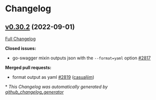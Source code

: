 # Changelog

## [v0.30.2](https://github.com/M15t/go-swagger/tree/v0.30.2) (2022-09-01)

[Full Changelog](https://github.com/M15t/go-swagger/compare/v0.30.1...v0.30.2)

**Closed issues:**

- go-swagger mixin outputs json with the `--format=yaml` option [\#2817](https://github.com/M15t/go-swagger/issues/2817)

**Merged pull requests:**

- format output as yaml [\#2819](https://github.com/M15t/go-swagger/pull/2819) ([casualjim](https://github.com/casualjim))

\* _This Changelog was automatically generated by [github_changelog_generator](https://github.com/github-changelog-generator/github-changelog-generator)_
